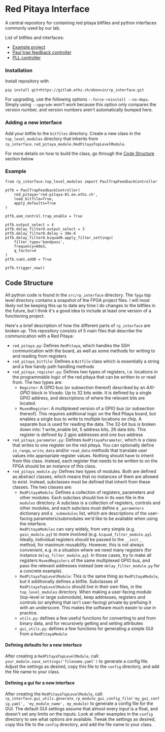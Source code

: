 # Red Pitaya Interface 

A central repository for containing red pitaya bitfiles and python interfaces commonly used by our lab.

List of bitfiles and interfaces:
- [Example project](src/rp_interface/docs/example_project.md)
- [Paul trap feedback controller](src/rp_interface/docs/paul_trap_feedback_controller.md)
- [PLL controller](src/rp_interface/docs/pll_controller.md)

### Installation
Install repository with
```shell
pip install git+https://gitlab.ethz.ch/ebonvin/rp_interface.git
```

For upgrading, use the following options `--force-reinstall --no-deps`. Simply using `--upgrade` won't work because this option only compares the version number, and version numbers aren't automatically bumped here.

### Adding a new interface
Add your bitfile to the `bitfiles` directory. Create a new class in the `top_level_modules` directory that inherits from `rp_interface.red_pitaya_module.RedPitayaTopLevelModule`.

For more details on how to build the class, go through the [Code Structure](#code-structure) section below

### Example

```python3
from rp_interface.top_level_modules import PaulTrapFeedbackController

ptfb = PaulTrapFeedbackController(
    red_pitaya='red-pitaya-01.ee.ethz.ch',
    load_bitfile=True,
    apply_defaults=True
)

ptfb.aom_control.trap_enable = True

ptfb.output_select = 4
ptfb.delay_filter0.output_select = 3
ptfb.delay_filter0.delay = 30e-6
ptfb.delay_filter0.biquad0.apply_filter_settings(
    filter_type='bandpass',
    frequency=60e3,
    q_factor=4
)
ptfb.sum1.add0 = True

ptfb.trigger_now()
```

## Code Structure

All python code is found in the `src/rp_interface` directory. The `fpga` top level directory contains a snapshot of the FPGA project files. I will most likely not be keeping this up to date any time I do changes to the bitfiles in the future, but I think it's a good idea to include at least one version of a functioning project. 

Here's a brief description of how the different parts of `rp_interface` are broken up. This repository consists of 5 main files that describe the communication with a Red Pitaya:

- `red_pitaya.py`: Defines `RedPitaya`, which handles the SSH communication with the board, as well as some methods for writing to and reading from registers
- `red_pitaya_bitfile`: Defines a `Bitfile` class which is essentially a string and a few handy path handling methods
- `red_pitaya_register.py`: Defines two types of registers, i.e. locations in the programmable logic of the red pitaya that can be written to or read from. The two types are:
  - `Register`: A GPIO bus (or subsection thereof) described by an _AXI-GPIO_ block in Vivado. Up to 32 bits wide. It is defined by a single GPIO address, and descriptions of where the relevant bits are located.
  - `MuxedRegister`: A multiplexed version of a GPIO bus (or subsection thereof). This requires additional logic on the Red Pitaya board, but enables a single bus to write to multiple locations on chip. A separate bus is used for reading the data. The 32-bit bus is broken down into: 1 write_enable bit, 5 address bits, 26 data bits. This register is defined by 2 gpio addresses and one bus address
- `red_pitaya_parameter.py`: Defines `RedPitayaParameter`, which is a class that writes to one register on the red pitaya. You can optionally define `in_range`, `write_data` and/or `read_data` methods that translate user values into appropriate register values. Nothing should have to inherit from this class. Instead, each register that needs to be written to on the FPGA should be an instance of this class.
- `red_pitaya_module.py`: Defines two types of modules. Both are defined as abstract classes, which means that no instances of them are allowed to exist. Instead, subclasses must be defined that inherit from these classes. The two classes are:
  - `RedPitayaModule`: Defines a collection of registers, parameters and other modules. Each subclass should live in its own file in the `modules` directory. A subclass is a collection of registers, controls and other modules, and each subclass must define a `_parameters` dictionary and a `_submodules` list, which are descriptions of the user-facing parameters/submodules we'd like to be available when using the interface.  
  `RedPitayaModules` can vary widely, from very simple (e.g. `gain_module.py`) to more involved (e.g. `biquad_filter_module.py`). Ideally, individual registers should be passed to the `__init__` method, for maximum reusability. However, this is not always convenient, e.g. in a situation where we need many registers (for instance `delay_filter_module.py`). In those cases, try to make all registers `MuxedRegisters` of the same multiplexed GPIO bus, and pass the relevant addresses instead (see `delay_filter_module.py` for a concrete example).
  - `RedPitayaTopLevelModule`: This is the same thing as `RedPitayaModule`, but it additionally defines a bitfile. Subclasses of `RedPitayaTopLevelModule` should live in their own files, in the `top_level_modules` directory. When making a user-facing module (top-level or large submodule), keep addresses, registers and controls (or anything that isn't user-facing) private by prefixing it with an underscore. This makes the software much easier to use in practice.
  - `utils.py`: defines a few useful functions for converting to and from binary data, and for recursively getting and setting attributes
  - `gui_utils.py`: defines a few functions for generating a simple GUI from a `RedPitayaModule`


#### Defining defaults for a new interface
After creating a `RedPitayaTopLevelModule`, call: `your_module.save_settings('filename.yaml')` to generate a config file. Adjust the settings as desired, copy this file to the `config` directory, and add the file name to your class.

#### Defining a gui for a new interface
After creating the `RedPitayaTopLevelModule`, call: `rp_interface.gui_utils.generate_rp_module_gui_config_file('my_gui_config.yaml', 'my_module_name', my_module)` to generate a config file for the GUI. The default GUI settings assume that almost every input is a float, and doesn't set any limits on the inputs. Look at other examples in the `config` directory to see what options are available. Tweak the settings as desired, copy this file to the `config` directory, and add the file name to your class.